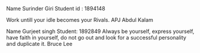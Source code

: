 Name Surinder Giri
Student id : 1894148

Work untill your idle becomes your Rivals.
                                           APJ Abdul Kalam


										   
Name Gurjeet singh 
Student: 1892849
Always be yourself, express yourself, have faith in yourself, do not go out and look for a successful personality and duplicate it.
 Bruce Lee
